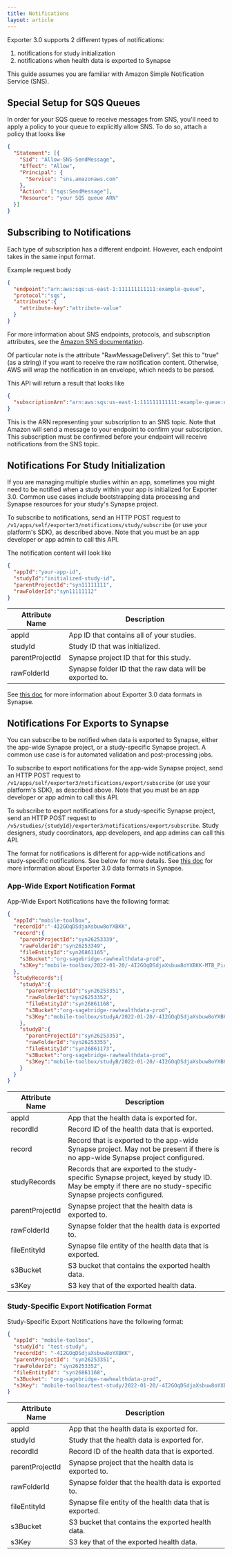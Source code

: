 ```yaml
---
title: Notifications
layout: article
---
```


<div id="toc"></div>

Exporter 3.0 supports 2 different types of notifications:

1. notifications for study initialization
2. notifications when health data is exported to Synapse

This guide assumes you are familiar with Amazon Simple Notification Service (SNS).

## Special Setup for SQS Queues

In order for your SQS queue to receive messages from SNS, you'll need to apply a policy to your queue to explicitly allow SNS. To do so, attach a policy that looks like

```json
{
  "Statement": [{
    "Sid": "Allow-SNS-SendMessage",
    "Effect": "Allow",
    "Principal": {
      "Service": "sns.amazonaws.com"
    },
    "Action": ["sqs:SendMessage"],
    "Resource": "your SQS queue ARN"
  }]
}
```

## Subscribing to Notifications

Each type of subscription has a different endpoint. However, each endpoint takes in the same input format.

Example request body

```json
{
  "endpoint":"arn:aws:sqs:us-east-1:111111111111:example-queue",
  "protocol":"sqs",
  "attributes":{
    "attribute-key":"attribute-value"
  }
}
```

For more information about SNS endpoints, protocols, and subscription attributes, see the [Amazon SNS documentation](https://docs.aws.amazon.com/sns/latest/api/API_Subscribe.html).

Of particular note is the attribute "RawMessageDelivery". Set this to "true" (as a string) if you want to receive the raw notification content. Otherwise, AWS will wrap the notification in an envelope, which needs to be parsed.

This API will return a result that looks like

```json
{
  "subscriptionArn":"arn:aws:sqs:us-east-1:111111111111:example-queue:example-subscription-guid"
}
```

This is the ARN representing your subscription to an SNS topic. Note that Amazon will send a message to your endpoint to confirm your subscription. This subscription must be confirmed before your endpoint will receive notifications from the SNS topic.

## Notifications For Study Initialization

If you are managing multiple studies within an app, sometimes you might need to be notified when a study within your app is initialized for Exporter 3.0. Common use cases include bootstrapping data processing and Synapse resources for your study's Synapse project.

To subscribe to notifications, send an HTTP POST request to `/v1/apps/self/exporter3/notifications/study/subscribe` (or use your platform's SDK), as described above. Note that you must be an app developer or app admin to call this API.

The notification content will look like

```json
{
  "appId":"your-app-id",
  "studyId":"initialized-study-id",
  "parentProjectId":"syn11111111",
  "rawFolderId":"syn11111112"
}
```

|Attribute Name|Description|
|---|---|
|appId|App ID that contains all of your studies.|
|studyId|Study ID that was initialized.|
|parentProjectId|Synapse project ID that for this study.|
|rawFolderId|Synapse folder ID that the raw data will be exported to.|

See [this doc](submitting_health_data.html#viewing-your-data-in-synapse) for more information about Exporter 3.0 data formats in Synapse.

## Notifications For Exports to Synapse

You can subscribe to be notified when data is exported to Synapse, either the app-wide Synapse project, or a study-specific Synapse project. A common use case is for automated validation and post-processing jobs.

To subscribe to export notifications for the app-wide Synapse project, send an HTTP POST request to `/v1/apps/self/exporter3/notifications/export/subscribe` (or use your platform's SDK), as described above. Note that you must be an app developer or app admin to call this API.

To subscribe to export notifications for a study-specific Synapse project, send an HTTP POST request to `/v5/studies/{studyId}/exporter3/notifications/export/subscribe`. Study designers, study coordinators, app developers, and app admins can call this API.

The format for notifications is different for app-wide notifications and study-specific notifications. See below for more details. See [this doc](submitting_health_data.html#viewing-your-data-in-synapse) for more information about Exporter 3.0 data formats in Synapse.

### App-Wide Export Notification Format

App-Wide Export Notifications have the following format:

```json
{
  "appId":"mobile-toolbox",
  "recordId":"-4I2GOqDSdjaXsbuw8oYXBKK",
  "record":{
    "parentProjectId":"syn26253339",
    "rawFolderId":"syn26253349",
    "fileEntityId":"syn26861165",
    "s3Bucket":"org-sagebridge-rawhealthdata-prod",
    "s3Key":"mobile-toolbox/2022-01-20/-4I2GOqDSdjaXsbuw8oYXBKK-MTB_Picture_Sequence_Memory"
  },
  "studyRecords":{
    "studyA":{
      "parentProjectId":"syn26253351",
      "rawFolderId":"syn26253352",
      "fileEntityId":"syn26861168",
      "s3Bucket":"org-sagebridge-rawhealthdata-prod",
      "s3Key":"mobile-toolbox/studyA/2022-01-20/-4I2GOqDSdjaXsbuw8oYXBKK-MTB_Picture_Sequence_Memory"
    },
    "studyB":{
      "parentProjectId":"syn26253353",
      "rawFolderId":"syn26253355",
      "fileEntityId":"syn26861173",
      "s3Bucket":"org-sagebridge-rawhealthdata-prod",
      "s3Key":"mobile-toolbox/studyB/2022-01-20/-4I2GOqDSdjaXsbuw8oYXBKK-MTB_Picture_Sequence_Memory"
    }
  }
}
```

|Attribute Name|Description|
|---|---|
|appId|App that the health data is exported for.|
|recordId|Record ID of the health data that is exported.|
|record|Record that is exported to the app-wide Synapse project. May not be present if there is no app-wide Synapse project configured.|
|studyRecords|Records that are exported to the study-specific Synapse project, keyed by study ID. May be empty if there are no study-specific Synapse projects configured.|
|parentProjectId|Synapse project that the health data is exported to.|
|rawFolderId|Synapse folder that the health data is exported to.|
|fileEntityId|Synapse file entity of the health data that is exported.|
|s3Bucket|S3 bucket that contains the exported health data.|
|s3Key|S3 key that of the exported health data.|

### Study-Specific Export Notification Format

Study-Specific Export Notifications have the following format:

```json
{
  "appId": "mobile-toolbox",
  "studyId": "test-study",
  "recordId": "-4I2GOqDSdjaXsbuw8oYXBKK",
  "parentProjectId": "syn26253351",
  "rawFolderId": "syn26253352",
  "fileEntityId": "syn26861168",
  "s3Bucket": "org-sagebridge-rawhealthdata-prod",
  "s3Key": "mobile-toolbox/test-study/2022-01-20/-4I2GOqDSdjaXsbuw8oYXBKK-MTB_Picture_Sequence_Memory"
}
```

|Attribute Name|Description|
|---|---|
|appId|App that the health data is exported for.|
|studyId|Study that the health data is exported for.|
|recordId|Record ID of the health data that is exported.|
|parentProjectId|Synapse project that the health data is exported to.|
|rawFolderId|Synapse folder that the health data is exported to.|
|fileEntityId|Synapse file entity of the health data that is exported.|
|s3Bucket|S3 bucket that contains the exported health data.|
|s3Key|S3 key that of the exported health data.|
